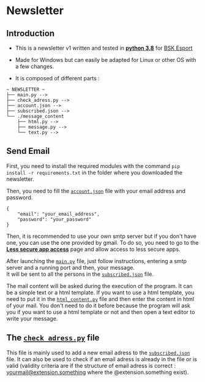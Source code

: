 # Newsletter 

## Introduction

- This is a newsletter v1 written and tested in [**python 3.8**](https://www.python.org/downloads/release/python-382/) for [BSK Esport](https://teambsk.fr)

- Made for Windows but can easily be adapted for Linux or other OS with a few changes.

- It is composed of different parts :
```
~ NEWSLETTER ~ 
├── main.py --> 
├── check_adress.py -->
├── account.json --> 
├── subscribed.json --> 
└── ./message_content
    ├── html.py --> 
    ├── message.py --> 
    └── text.py --> 
```

## Send Email 

First, you need to install the required modules with the command `pip install -r requirements.txt` in the folder where you downloaded the newsletter.

Then, you need to fill the [`account.json`](./account.json) file with your email address and password.
```
{
    "email": "your_email_address",
    "password": "your_password"
}
```
Then, it is recommended to use your own smtp server but if you don't have one, you can use the one provided by gmail. To do so, you need to go to the [**Less secure app access**](https://myaccount.google.com/lesssecureapps) page and allow access to less secure apps.

After launching the [`main.py`](./main.py) file, just follow instructions, entering a smtp server and a running port and then, your message.   
It will be sent to all the persons in the [`subscribed.json`](./subscribed.json) file.

The mail content will be asked during the execution of the program. It can be a simple text or a html template. If you want to use a html template, you need to put it in the [`html_content.py`](./message_content/html.py) file and then enter the content in html of your mail. You don't need to do it before because the program will ask you if you want to use a html template or not and then open a text editor to write your message.

## The [`check_adress.py`](./check_adress.py) file

This file is mainly used to add a new email adress to the [`subscribed.json`](./subscribed.json) file. It can also be used to check if an email adress is already in the file or is valid (validity criteria are if the structure of email adress is correct : yourmail@extension.something where the @extension.something exist).

